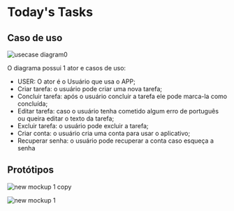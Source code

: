 # Today's Tasks

## Caso de uso

![usecase diagram0](https://user-images.githubusercontent.com/36802539/44886740-b4077d00-ac9e-11e8-9cd5-424f4f0fa8d0.jpg)

O diagrama possui 1 ator e  casos de uso:

* USER: O ator é o Usuário que usa o APP;  
* Criar tarefa: o usuário pode criar uma nova tarefa;  
* Concluir tarefa: após o usuário concluir a tarefa ele pode marca-la como concluída;  
* Editar tarefa: caso o usuário tenha cometido algum erro de português ou queira editar o texto da tarefa;  
* Excluir tarefa: o usuário pode excluir a tarefa;
* Criar conta: o usuário cria uma conta para usar o aplicativo;
* Recuperar senha: o usuário pode recuperar a conta caso esqueça a senha

## Protótipos

![new mockup 1 copy](https://user-images.githubusercontent.com/36802539/44241041-d4f8aa00-a197-11e8-9f34-999f5b5a4c20.png)

![new mockup 1](https://user-images.githubusercontent.com/36802539/44241042-d4f8aa00-a197-11e8-8f46-9d41c8e01974.png)



